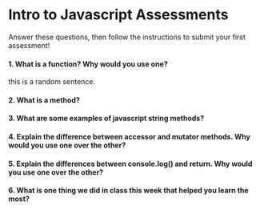 # Intro to Javascript Assessments

Answer these questions, then follow the instructions to submit your first assessment!

#### 1. What is a function? Why would you use one? 
this is a random sentence.

#### 2. What is a method?

#### 3. What are some examples of javascript string methods?

#### 4. Explain the difference between accessor and mutator methods. Why would you use one over the other?

#### 5. Explain the differences between console.log() and return. Why would you use one over the other?

#### 6. What is one thing we did in class this week that helped you learn the most?  
